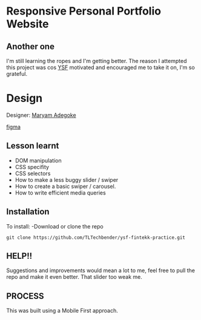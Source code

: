 # Responsive Personal Portfolio Website

## Another one
I'm still learning the ropes and I'm getting better.
The reason I attempted this project was cos [YSF](https://github.com/hakeemyusuff) motivated and encouraged me to take it on, I'm so grateful.



# Design
Designer: [Maryam Adegoke](https://www.behance.net/maryamadegoke) 

 [figma](https://www.figma.com/proto/T7Hkkhpnhxh4Q09jR1Qlmm/Fintekk-Landing-Page-Design?node-id=0-1)



## Lesson learnt
* DOM manipulation
* CSS specifity
* CSS selectors
* How to make a less buggy slider / swiper
* How to create a basic swiper / carousel.
* How to write efficient media queries


## Installation
 To install:
 -Download or clone the repo
 ```
git clone https://github.com/TLTechbender/ysf-fintekk-practice.git
 ```

 ## HELP!!
Suggestions and improvements would mean a lot to me, feel free to pull the repo and make it even better.
That slider too weak me.


 ## PROCESS
 This was built using a Mobile First approach.
 